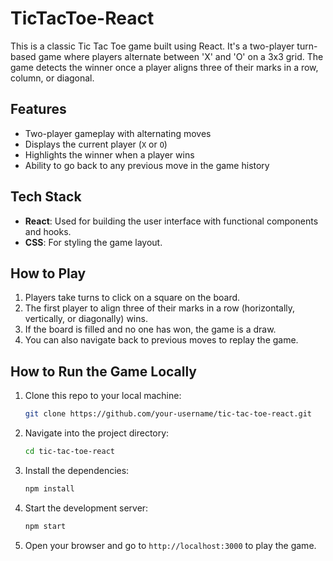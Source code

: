 # TicTacToe-React

This is a classic Tic Tac Toe game built using React. It's a two-player turn-based game where players alternate between 'X' and 'O' on a 3x3 grid. The game detects the winner once a player aligns three of their marks in a row, column, or diagonal.

## Features
- Two-player gameplay with alternating moves
- Displays the current player (`X` or `O`)
- Highlights the winner when a player wins
- Ability to go back to any previous move in the game history

## Tech Stack
- **React**: Used for building the user interface with functional components and hooks.
- **CSS**: For styling the game layout.

## How to Play
1. Players take turns to click on a square on the board.
2. The first player to align three of their marks in a row (horizontally, vertically, or diagonally) wins.
3. If the board is filled and no one has won, the game is a draw.
4. You can also navigate back to previous moves to replay the game.

## How to Run the Game Locally

1. Clone this repo to your local machine:
    ```bash
    git clone https://github.com/your-username/tic-tac-toe-react.git
    ```
2. Navigate into the project directory:
    ```bash
    cd tic-tac-toe-react
    ```
3. Install the dependencies:
    ```bash
    npm install
    ```
4. Start the development server:
    ```bash
    npm start
    ```
5. Open your browser and go to `http://localhost:3000` to play the game.


